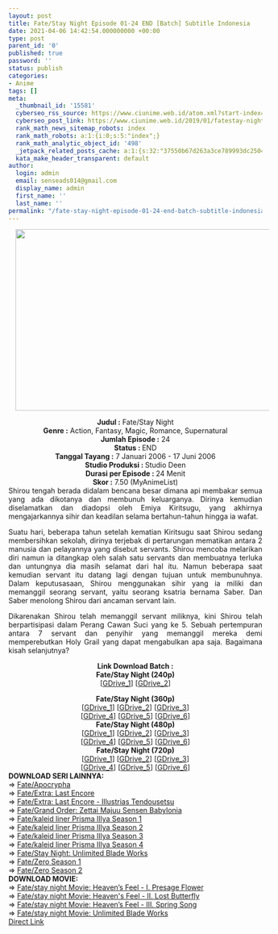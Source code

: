 ```yaml
---
layout: post
title: Fate/Stay Night Episode 01-24 END [Batch] Subtitle Indonesia
date: 2021-04-06 14:42:54.000000000 +00:00
type: post
parent_id: '0'
published: true
password: ''
status: publish
categories:
- Anime
tags: []
meta:
  _thumbnail_id: '15581'
  cyberseo_rss_source: https://www.ciunime.web.id/atom.xml?start-index=3301&max-results=150
  cyberseo_post_link: https://www.ciunime.web.id/2019/01/fatestay-night-episode-01-24-end-batch.html
  rank_math_news_sitemap_robots: index
  rank_math_robots: a:1:{i:0;s:5:"index";}
  rank_math_analytic_object_id: '498'
  _jetpack_related_posts_cache: a:1:{s:32:"37550b67d263a3ce789993dc25046c5f";a:2:{s:7:"expires";i:1647120296;s:7:"payload";a:0:{}}}
  kata_make_header_transparent: default
author:
  login: admin
  email: senseads014@gmail.com
  display_name: admin
  first_name: ''
  last_name: ''
permalink: "/fate-stay-night-episode-01-24-end-batch-subtitle-indonesia/"
---
```

<div class="separator" style="clear: both; text-align: center;"><a href="https://3.bp.blogspot.com/-WcSSUtpYRLU/XDF8smaV87I/AAAAAAAAGVk/nvYKz-7oBtkC0rpPF2YxtllcefKFq70rQCLcBGAs/s1600/Fate%2BStay%2BNight.jpg" style="margin-left: 1em; margin-right: 1em;"><img border="0" data-original-height="720" data-original-width="1280" height="360" src="{{ site.baseurl }}/assets/2021/04/Fate%2BStay%2BNight.jpg" width="640" /></a></div>
<p>
<div style="text-align: center;"><b>Judul :</b> Fate/Stay Night</div>
<div style="text-align: center;"><b><b>Genre :</b></b> Action, Fantasy, Magic, Romance, Supernatural</div>
<div style="text-align: center;"><b>Jumlah Episode :</b> 24<br /><b>Status :&nbsp;</b>END<br /><b>Tanggal Tayang :</b> 7 Januari 2006 - 17 Juni 2006<br /><b>Studio Produksi : </b>Studio Deen<br /><b>Durasi per Episode :&nbsp;</b>24 Menit</div>
<div style="text-align: center;"><b>Skor :</b> 7.50 (MyAnimeList)</div>
<div style="text-align: justify;"></div>
<div style="text-align: justify;">Shirou tengah berada didalam bencana besar dimana api membakar semua yang ada dikotanya dan membunuh keluarganya. Dirinya kemudian diselamatkan dan diadopsi oleh Emiya Kiritsugu, yang akhirnya mengajarkannya sihir dan keadilan selama bertahun-tahun hingga ia wafat.</p>
<p>Suatu hari, beberapa tahun setelah kematian Kiritsugu saat Shirou sedang membersihkan sekolah, dirinya terjebak di pertarungan mematikan antara 2 manusia dan pelayannya yang disebut servants. Shirou mencoba melarikan diri namun ia ditangkap oleh salah satu servants dan membuatnya terluka dan untungnya dia masih selamat dari hal itu. Namun beberapa saat kemudian servant itu datang lagi dengan tujuan untuk membunuhnya. Dalam keputusasaan, Shirou menggunakan sihir yang ia miliki dan memanggil seorang servant, yaitu seorang ksatria bernama Saber. Dan Saber menolong Shirou dari ancaman servant lain.</p>
<p>Dikarenakan Shirou telah memanggil servant miliknya, kini Shirou telah berpartisipasi dalam Perang Cawan Suci yang ke 5. Sebuah pertempuran antara 7 servant dan penyihir yang memanggil mereka demi memperebutkan Holy Grail yang dapat mengabulkan apa saja. Bagaimana kisah selanjutnya?</p></div>
<div style="text-align: justify;"></div>
<div style="text-align: justify;"></div>
<div style="text-align: center;"><b>Link Download Batch :</b></div>
<div style="text-align: center;">
<div style="text-align: center;"><b>Fate/Stay Night (240p)</b></div>
<div style="text-align: center;">[<a href="https://drive.google.com/uc?export=download&amp;id=1GluH3GscM_E3A2uau7Grsg9ThGntLzuT" target="_blank" rel="noopener">GDrive_1</a>] [<a href="https://drive.google.com/uc?export=download&amp;id=1BYsIPrsWqCYGpr9AcGR1KmF8ILVq6PvK" target="_blank" rel="noopener">GDrive_2</a>]</div>
<p></div>
<div style="text-align: center;"><b>Fate/Stay Night (360p)</b></div>
<div style="text-align: center;">[<a href="https://drive.google.com/uc?export=download&amp;id=1MP6bXCEgEJ0d3AWBTqv8b7Bf1NKWpEac" target="_blank" rel="noopener">GDrive_1</a>] [<a href="https://drive.google.com/uc?export=download&amp;id=1UKkevhKDt_tY8RTAWV6OH4JEMpZSC7FF" target="_blank" rel="noopener">GDrive_2</a>] [<a href="https://drive.google.com/uc?export=download&amp;id=1wcHnXwqjD2QUimWUAZ2V9yeQ4XH1s0aD" target="_blank" rel="noopener">GDrive_3</a>]<br />[<a href="https://drive.google.com/uc?export=download&amp;id=1tkHz4Wd7OyPE3dSLHHtGaFYfqVGkToq6" target="_blank" rel="noopener">GDrive_4</a>] [<a href="https://drive.google.com/uc?export=download&amp;id=1IzAOXsPos0K-2R0L3biUGYtMxMIvhp2v" target="_blank" rel="noopener">GDrive_5</a>] [<a href="https://drive.google.com/uc?export=download&amp;id=1G1MJT4S_H_DC99xYcU7wLUTI57qR9NPy" target="_blank" rel="noopener">GDrive_6</a>]</div>
<div style="text-align: center;"></div>
<div style="text-align: center;"><b>Fate/Stay Night (480p)</b><br />[<a href="https://drive.google.com/uc?id=13X6JdZT-R5HwtRONL0YsLMIdYAE6N4mo&amp;export=download" target="_blank" rel="noopener">GDrive_1</a>] [<a href="https://drive.google.com/uc?id=1EmPVA3S13kDX2wk4g72GAf1G5gnajhvx&amp;export=download" target="_blank" rel="noopener">GDrive_2</a>] [<a href="https://drive.google.com/uc?export=download&amp;id=1TK_09auySP234D-Zvzibm8j6hTSZhFAU" target="_blank" rel="noopener">GDrive_3</a>]<br />[<a href="https://drive.google.com/uc?export=download&amp;id=1_4uBxV_3zPTgqHCQjbJj-bJG9f6n_85G" target="_blank" rel="noopener">GDrive_4</a>] [<a href="https://drive.google.com/uc?export=download&amp;id=0B4Sp3MbtsmjYYlZtbGRXNzZfMTQ" target="_blank" rel="noopener">GDrive_5</a>] [<a href="https://drive.google.com/uc?export=download&amp;id=1xOOG4Ft9rpoPeyhE2TwW6hEsp2qVkOs_" target="_blank" rel="noopener">GDrive_6</a>]</div>
<div style="text-align: center;"><b>Fate/Stay Night (720p)</b><br />[<a href="https://drive.google.com/uc?id=1V0I-aaP5vFRzWwpnw-aJWg0NnomGSPIH&amp;export=download" target="_blank" rel="noopener">GDrive_1</a>] [<a href="https://drive.google.com/uc?id=1mF8YQ5foF-02iDO9TKywShj7nRJyQ9tu&amp;export=download" target="_blank" rel="noopener">GDrive_2</a>] [<a href="https://drive.google.com/uc?export=download&amp;id=1xgWr-XY6wgkZpIf5TY9OEeGktEhNZcet" target="_blank" rel="noopener">GDrive_3</a>]<br />[<a href="https://drive.google.com/uc?export=download&amp;id=1vH518-yXu5ARp8oDJfYvaHvxeW7lU3-n" target="_blank" rel="noopener">GDrive_4</a>] [<a href="https://drive.google.com/uc?export=download&amp;id=0B4Sp3MbtsmjYR0Z3cFFET2Z0ODQ" target="_blank" rel="noopener">GDrive_5</a>] [<a href="https://drive.google.com/uc?export=download&amp;id=1GLNmKW5P_R2Db5aWHntLEzW3JY8TqwsT" target="_blank" rel="noopener">GDrive_6</a>]
<div style="text-align: left;"></div>
<div style="text-align: left;"></div>
<div style="text-align: left;"><b>DOWNLOAD SERI LAINNYA:</b></div>
<div style="text-align: left;"></div>
<div style="text-align: left;">=&gt;&nbsp;<a href="https://www.ciunime.web.id/2019/01/fateapocrypha-episode-01-25-end-batch.html" target="_blank" rel="noopener">Fate/Apocrypha</a></div>
<div style="text-align: left;">=&gt;&nbsp;<a href="https://www.ciunime.web.id/2019/04/fateextra-last-encore-episode-01-10-end.html" target="_blank" rel="noopener">Fate/Extra: Last Encore</a></div>
<div style="text-align: left;">=&gt;&nbsp;<a href="https://www.ciunime.web.id/2019/04/fateextra-last-encore-illustrias.html" target="_blank" rel="noopener">Fate/Extra: Last Encore - Illustrias Tendousetsu</a><br />=&gt;&nbsp;<a href="https://www.ciunime.web.id/2020/03/fategrand-order-zettai-majuu-sensen.html" target="_blank" rel="noopener">Fate/Grand Order: Zettai Majuu Sensen Babylonia</a></div>
<div style="text-align: left;">=&gt;&nbsp;<a href="https://www.ciunime.web.id/2019/01/fatekaleid-liner-prisma-illya-season-1.html" target="_blank" rel="noopener">Fate/kaleid liner Prisma Illya Season 1</a></div>
<div style="text-align: left;">=&gt;&nbsp;<a href="https://www.ciunime.web.id/2019/01/fatekaleid-liner-prisma-illya-season-2.html" target="_blank" rel="noopener">Fate/kaleid liner Prisma Illya Season 2</a></div>
<div style="text-align: left;">=&gt;&nbsp;<a href="https://www.ciunime.web.id/2019/01/fatekaleid-liner-prisma-illya-season-3.html" target="_blank" rel="noopener">Fate/kaleid liner Prisma Illya Season 3</a></div>
<div style="text-align: left;">=&gt;&nbsp;<a href="https://www.ciunime.web.id/2019/01/fatekaleid-liner-prisma-illya-season-4.html" target="_blank" rel="noopener">Fate/kaleid liner Prisma Illya Season 4</a></div>
<div style="text-align: left;">=&gt;&nbsp;<a href="https://www.ciunime.web.id/2019/01/fatestay-night-unlimited-blade-works.html" target="_blank" rel="noopener">Fate/Stay Night: Unlimited Blade Works</a></div>
<div style="text-align: left;">=&gt;&nbsp;<a href="https://www.ciunime.web.id/2019/01/fatezero-season-1-episode-01-13-end.html" target="_blank" rel="noopener">Fate/Zero Season 1</a></div>
<div style="text-align: left;">=&gt;&nbsp;<a href="https://www.ciunime.web.id/2019/01/fatezero-season-2-episode-01-12-end.html" target="_blank" rel="noopener">Fate/Zero Season 2</a></div>
<div style="text-align: left;"></div>
<div style="text-align: left;"><b>DOWNLOAD MOVIE:</b></div>
<div style="text-align: left;"></div>
<div style="text-align: left;">=&gt;&nbsp;<a href="https://www.ciunime.web.id/2019/01/fatestay-night-movie-heavens-feel-i.html" target="_blank" rel="noopener">Fate/stay night Movie: Heaven’s Feel - I. Presage Flower</a></div>
<div style="text-align: left;">=&gt;&nbsp;<a href="https://www.ciunime.web.id/2019/07/fatestay-night-movie-heavens-feel-ii.html" target="_blank" rel="noopener">Fate/stay night Movie: Heaven's Feel - II. Lost Butterfly</a></div>
<div style="text-align: left;">=&gt;&nbsp;<a href="https://www.ciunime.web.id/2021/04/fatestay-night-movie-heavens-feel-iii.html" target="_blank" rel="noopener">Fate/stay night Movie: Heaven’s Feel - III. Spring Song</a></div>
<div style="text-align: left;">=&gt;&nbsp;<a href="https://www.ciunime.web.id/2019/01/fatestay-night-movie-unlimited-blade.html" target="_blank" rel="noopener">Fate/stay night Movie: Unlimited Blade Works</a></div>
<div style="text-align: left;"></div>
</div>
<link rel="stylesheet" href="https://cdnjs.cloudflare.com/ajax/libs/font-awesome/4.7.0/css/font-awesome.min.css" />
<div class="divbtn"> <a href="https://handymansurrender.com/fihup8buzv?key=94550f7ce39444073321dde3b8782f97" class="btn"><i class="fa fa-download"></i> Direct Link</a> </div>
